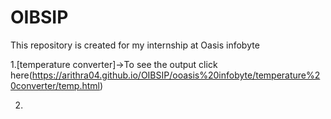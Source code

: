 # OIBSIP
This repository is created for my internship at Oasis infobyte


1.[temperature converter]->To see the output click here(https://arithra04.github.io/OIBSIP/ooasis%20infobyte/temperature%20converter/temp.html)


2.
